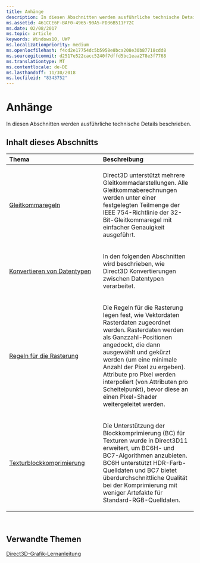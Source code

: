 ```yaml
---
title: Anhänge
description: In diesen Abschnitten werden ausführliche technische Details beschrieben.
ms.assetid: 461CCE6F-BAF0-4965-90A5-FD36B511F72C
ms.date: 02/08/2017
ms.topic: article
keywords: Windows10, UWP
ms.localizationpriority: medium
ms.openlocfilehash: f4cd2e17754dc5b5958e8bca208e30b87718cdd8
ms.sourcegitcommit: d2517e522cacc5240f7dffd5bc1eaa278e3f7768
ms.translationtype: MT
ms.contentlocale: de-DE
ms.lasthandoff: 11/30/2018
ms.locfileid: "8343752"
---
```

# <a name="appendices"></a>Anhänge

In diesen Abschnitten werden ausführliche technische Details beschrieben.

## <a name="span-idin-this-sectionspanin-this-section"></a><span id="in-this-section"></span>Inhalt dieses Abschnitts


<table>
<colgroup>
<col width="50%" />
<col width="50%" />
</colgroup>
<thead>
<tr class="header">
<th align="left">Thema</th>
<th align="left">Beschreibung</th>
</tr>
</thead>
<tbody>
<tr class="odd">
<td align="left"><p><a href="floating-point-rules.md">Gleitkommaregeln</a></p></td>
<td align="left"><p>Direct3D unterstützt mehrere Gleitkommadarstellungen. Alle Gleitkommaberechnungen werden unter einer festgelegten Teilmenge der IEEE 754-Richtlinie der 32-Bit-Gleitkommaregel mit einfacher Genauigkeit ausgeführt.</p></td>
</tr>
<tr class="even">
<td align="left"><p><a href="data-type-conversion.md">Konvertieren von Datentypen</a></p></td>
<td align="left"><p>In den folgenden Abschnitten wird beschrieben, wie Direct3D Konvertierungen zwischen Datentypen verarbeitet.</p></td>
</tr>
<tr class="odd">
<td align="left"><p><a href="rasterization-rules.md">Regeln für die Rasterung</a></p></td>
<td align="left"><p>Die Regeln für die Rasterung legen fest, wie Vektordaten Rasterdaten zugeordnet werden. Rasterdaten werden als Ganzzahl-Positionen angedockt, die dann ausgewählt und gekürzt werden (um eine minimale Anzahl der Pixel zu ergeben). Attribute pro Pixel werden interpoliert (von Attributen pro Scheitelpunkt), bevor diese an einen Pixel-Shader weitergeleitet werden.</p></td>
</tr>
<tr class="even">
<td align="left"><p><a href="texture-block-compression.md">Texturblockkomprimierung</a></p></td>
<td align="left"><p>Die Unterstützung der Blockkomprimierung (BC) für Texturen wurde in Direct3D11 erweitert, um BC6H- und BC7-Algorithmen anzubieten. BC6H unterstützt HDR-Farb-Quelldaten und BC7 bietet überdurchschnittliche Qualität bei der Komprimierung mit weniger Artefakte für Standard-RGB-Quelldaten.</p></td>
</tr>
</tbody>
</table>

 

## <a name="span-idrelated-topicsspanrelated-topics"></a><span id="related-topics"></span>Verwandte Themen


[Direct3D-Grafik-Lernanleitung](index.md)

 

 




